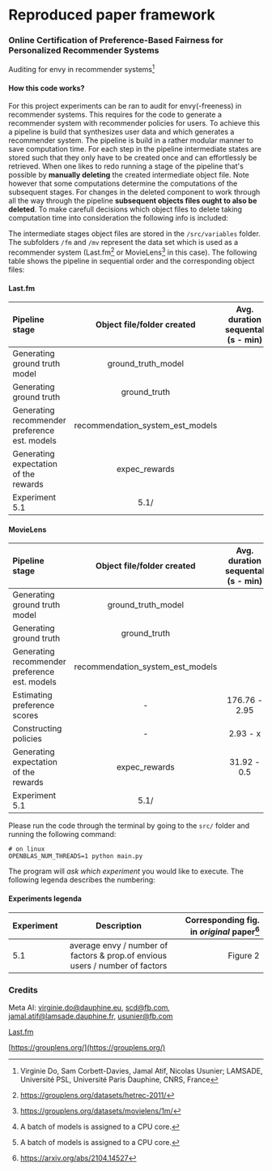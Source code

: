 # Reproduced paper framework 
### Online Certification of Preference-Based Fairness for Personalized Recommender Systems
Auditing for envy in recommender systems[^1]
#### How this code works?
For this project experiments can be ran to audit for envy(-freeness) in recommender systems.
This requires for the code to generate a recommender system with recommender policies for users.
To achieve this a pipeline is build that synthesizes user data and which generates a recommender system.
The pipeline is build in a rather modular manner to save computation time.
For each step in the pipeline intermediate states are stored such that they only have to be created once and can effortlessly be retrieved.
When one likes to redo running a stage of the pipeline that's possible by **manually deleting** the created intermediate object file. 
Note however that some computations determine the computations of the subsequent stages. 
For changes in the deleted component to work through all the way through the pipeline **subsequent objects files ought to also be deleted**. 
To make carefull decisions which object files to delete taking computation time into consideration the following info is included:

The intermediate stages object files are stored in the ```/src/variables``` folder.
The subfolders ```/fm``` and ```/mv``` represent the data set which is used as a recommender system (Last.fm[^2] or MovieLens[^3] in this case). The following table shows the pipeline in sequential order and the corresponding object files:

#### Last.fm
| Pipeline stage                                | Object file/folder created          | Avg. duration sequental (s - min)  |  Avg. duration multiprocessing batch[^4] |
| :---                                          |    :----:                           |    :----:                           |                        ---: |
| Generating ground truth model                 | ground\_truth\_model                |                      | | 
| Generating ground truth                       | ground\_truth                       |                     | | 
| Generating recommender preference est. models | recommendation\_system_est\_models  |                    | | 
| Generating expectation of the rewards         | expec\_rewards                      |                     | | 
| Experiment 5.1                                |  5.1/                               |                      | | 

#### MovieLens
| Pipeline stage                                | Object file/folder created          | Avg. duration sequental (s - min)  |  Avg. duration multiprocessing batch[^4] |
| :---                                          |    :----:                           |    :----:                           |                        ---: |
| Generating ground truth model                 | ground\_truth\_model                |                      | | 
| Generating ground truth                       | ground\_truth                       |                     | | 
| Generating recommender preference est. models | recommendation\_system_est\_models  |                    | 3153.75 - 52 | 
| Estimating preference scores                  | -                                   | 176.76 - 2.95                     |              
| Constructing policies                         | -                                   | 2.93 - x               |        |                                                   
| Generating expectation of the rewards         | expec\_rewards                      | 31.92 - 0.5                     | | 
| Experiment 5.1                                |  5.1/                               |                      | | 


Please run the code through the terminal by going to the ```src/``` folder and running the following command:

```
# on linux
OPENBLAS_NUM_THREADS=1 python main.py
```

The program will *ask which experiment* you would like to execute. The following legenda describes the numbering: 

#### Experiments legenda
| Experiment       | Description                          | Corresponding fig. in *original* paper[^5] | 
| :-               |    :----:                            |                                       ---: |
| 5.1              | average envy / number of factors & prop.of envious users / number of factors | Figure 2                                   |


### Credits
Meta AI:
virginie.do@dauphine.eu, scd@fb.com, jamal.atif@lamsade.dauphine.fr, usunier@fb.com

[Last.fm](https://www.last.fm/)

[https://grouplens.org/](https://grouplens.org/)

[^1]: Virginie Do, Sam Corbett-Davies, Jamal Atif, Nicolas Usunier; LAMSADE, Université PSL, Université Paris Dauphine, CNRS, France
[^2]: https://grouplens.org/datasets/hetrec-2011/
[^3]: https://grouplens.org/datasets/movielens/1m/
[^4]: A batch of models is assigned to a CPU core.
[^5]: https://arxiv.org/abs/2104.14527
